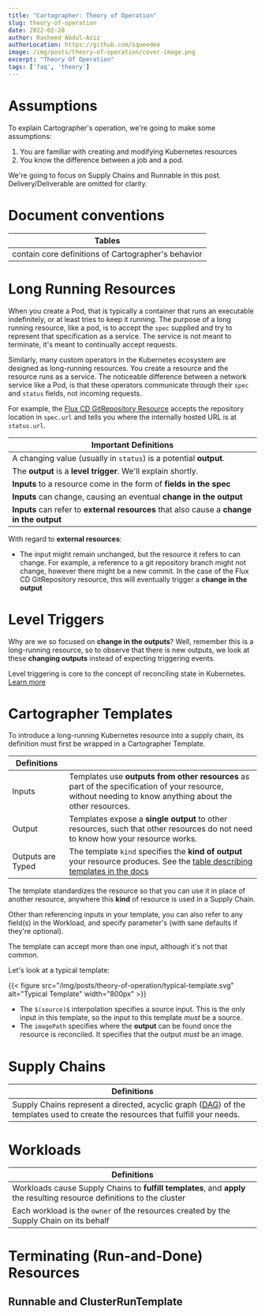 ```yaml
---
title: "Cartographer: Theory of Operation"
slug: theory-of-operation
date: 2022-02-28
author: Rasheed Abdul-Aziz
authorLocation: https://github.com/squeedee
image: /img/posts/theory-of-operation/cover-image.png
excerpt: "Theory Of Operation"
tags: ['faq', 'theory']
---
```


# Assumptions

To explain Cartographer's operation, we're going to make some assumptions:

1. You are familiar with creating and modifying Kubernetes resources
2. You know the difference between a job and a pod.

We're going to focus on Supply Chains and Runnable in this post. Delivery/Deliverable are omitted for clarity.

# Document conventions

| Tables                                                     |
|------------------------------------------------------------|
| contain core definitions of Cartographer's behavior |

# Long Running Resources

When you create a Pod, that is typically a container that runs an executable indefinitely, or at least tries to keep it running.
The purpose of a long running resource, like a pod, is to accept the `spec` supplied and try to represent that specification
as a service. The service is not meant to terminate, it's meant to continually accept requests.

Similarly, many custom operators in the Kubernetes ecosystem are designed as long-running resources. You create a resource
and the resource runs as a service. The noticeable difference between a network service like a Pod, is that these operators
communicate through their `spec` and `status` fields, not incoming requests. 

For example, 
the [Flux CD GitRepository Resource](https://fluxcd.io/docs/components/source/gitrepositories/) accepts the repository
location in `spec.url` and tells you where the internally hosted URL is at `status.url`.

| Important Definitions                                                                     |
|-------------------------------------------------------------------------------------------|
| A changing value (usually in `status`) is a potential **output**.                         |
| The **output** is a **level trigger**. We'll explain shortly.                             |
| **Inputs** to a resource come in the form of **fields in the spec**                       |  
| **Inputs** can change, causing an eventual **change in the output**                       |
| **Inputs** can refer to **external resources** that also cause a **change in the output** |

With regard to **external resources**:
* The input might remain unchanged, but the resource it refers to can change. For example, a reference to a git repository
  branch might not change, however there might be a new commit. In the case of the Flux CD GitRepository resource, this will
  eventually trigger a **change in the output**

# Level Triggers
Why are we so focused on **change in the outputs**? Well, remember this is a long-running resource, so to observe
that there is new outputs, we look at these **changing outputs** instead of expecting triggering events.

Level triggering is core to the concept of reconciling state in Kubernetes. [Learn more](https://hackernoon.com/level-triggering-and-reconciliation-in-kubernetes-1f17fe30333d)

# Cartographer Templates

To introduce a long-running Kubernetes resource into a supply chain, its definition must first be wrapped in a Cartographer Template.

| Definitions       |                                                                                                                                                                     |
|-------------------|---------------------------------------------------------------------------------------------------------------------------------------------------------------------|
| Inputs            | Templates use **outputs from other resources** as part of the specification of your resource, without needing to know anything about the other resources.           |
| Output            | Templates expose a **single output** to other resources, such that other resources do not need to know how your resource works.                                     |
| Outputs are Typed | The template `kind` specifies the **kind of output** your resource produces. See the [table describing templates in the docs](/docs/v0.2.0/architecture/#templates) |

The template standardizes the resource so that you can use it in place of another resource, anywhere this **kind** of resource
is used in a Supply Chain.

Other than referencing inputs in your template, you can also refer to any field(s) in the Workload, and specify parameter's
(with sane defaults if they're optional).

The template can accept more than one input, although it's not that common.

Let's look at a typical template:

{{< figure src="/img/posts/theory-of-operation/typical-template.svg" alt="Typical Template" width="800px" >}}

* The `$(source)$` interpolation specifies a source input. This is the only input in this template, so the input to this 
  template _must_ be a source. 
* The `imagePath` specifies where the **output** can be found once the resource is reconciled. It specifies that
  the output _must_ be an image.  


# Supply Chains

| Definitions                                                                                                                                                                           |
|---------------------------------------------------------------------------------------------------------------------------------------------------------------------------------------|
| Supply Chains represent a directed, acyclic graph ([DAG](https://en.wikipedia.org/wiki/Directed_acyclic_graph)) of the templates used to create the resources that fulfill your needs. |

# Workloads

| Definitions                                                                                                             |
|-------------------------------------------------------------------------------------------------------------------------|
| Workloads cause Supply Chains to **fulfill templates**, and **apply** the resulting resource definitions to the cluster |
| Each workload is the `owner` of the resources created by the Supply Chain on its behalf |

# Terminating (Run-and-Done) Resources

## Runnable and ClusterRunTemplate
